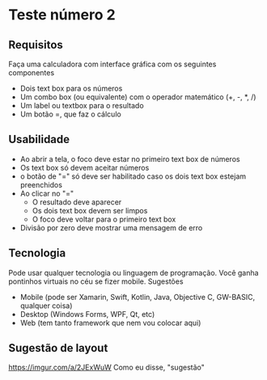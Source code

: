 # Teste número 2
## Requisitos
Faça uma calculadora com interface gráfica com os seguintes componentes 
* Dois text box para os números 
* Um combo box (ou equivalente) com o operador matemático (+, -, *, /)
* Um label ou textbox para o resultado 
* Um botão =, que faz o cálculo 

## Usabilidade
* Ao abrir a tela, o foco deve estar no primeiro text box de números
* Os text box só devem aceitar números
* o botão de "=" só deve ser habilitado caso os dois text box estejam preenchidos
* Ao clicar no "=" 
    * O resultado deve aparecer
    * Os dois text box devem ser limpos
    * O foco deve voltar para o primeiro text box
* Divisão por zero deve mostrar uma mensagem de erro

## Tecnologia
Pode usar qualquer tecnologia ou linguagem de programação. Você ganha pontinhos virtuais no céu se fizer mobile.
Sugestões
* Mobile (pode ser Xamarin, Swift, Kotlin, Java, Objective C, GW-BASIC, qualquer coisa)
* Desktop (Windows Forms, WPF, Qt, etc)
* Web (tem tanto framework que nem vou colocar aqui)

## Sugestão de layout
https://imgur.com/a/2JExWuW
Como eu disse, "sugestão"